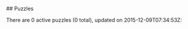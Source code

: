 <md xmlns="http://www.w3.org/1999/xhtml" etag="0-puzzles-xsd/init.xsl">## Puzzles

There are 0 active puzzles (0 total), updated on 2015-12-09T07:34:53Z:

</md>